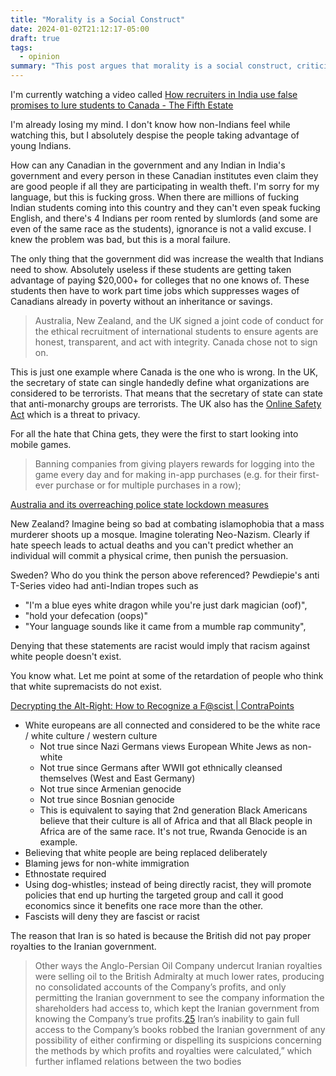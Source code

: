 ```yaml
---
title: "Morality is a Social Construct"
date: 2024-01-02T21:12:17-05:00
draft: true
tags:
  - opinion
summary: "This post argues that morality is a social construct, criticizing the hypocrisy of developed countries that condemn certain practices in other cultures while tolerating similar or worse practices domestically. The author uses examples like the ethical recruitment of international students in Canada, the UK's Online Safety Act, and the normalization of male circumcision in many countries to support this claim. The post also briefly touches on the author's rationale for supporting abortion rights based on property rights."
---
```


I'm currently watching a video called [How recruiters in India use false promises to lure students to Canada - The Fifth Estate](https://youtu.be/dNrXA5m7ROM?si=XbkXg41OjPPCrmq)

I'm already losing my mind. I don't know how non-Indians feel while watching this, but I absolutely despise the people taking advantage of young Indians.

How can any Canadian in the government and any Indian in India's government and every person in these Canadian institutes even claim they are good people if all they are participating in wealth theft. I'm sorry for my language, but this is fucking gross. When there are millions of fucking Indian students coming into this country and they can't even speak fucking English, and there's 4 Indians per room rented by slumlords (and some are even of the same race as the students), ignorance is not a valid excuse. I knew the problem was bad, but this is a moral failure.

The only thing that the government did was increase the wealth that Indians need to show. Absolutely useless if these students are getting taken advantage of paying $20,000+ for colleges that no one knows of. These students then have to work part time jobs which suppresses wages of Canadians already in poverty without an inheritance or savings.

> Australia, New Zealand, and the UK signed a joint code of conduct for the ethical recruitment of international students to ensure agents are honest, transparent, and act with integrity. Canada chose not to sign on.

This is just one example where Canada is the one who is wrong. In the UK, the secretary of state can single handedly define what organizations are considered to be terrorists. That means that the secretary of state can state that anti-monarchy groups are terrorists. The UK also has the [Online Safety Act](https://www.wired.com/story/the-uks-controversial-online-safety-act-is-now-law/) which is a threat to privacy.

For all the hate that China gets, they were the first to start looking into mobile games.

> Banning companies from giving players rewards for logging into the game every day and for making in-app purchases (e.g. for their first-ever purchase or for multiple purchases in a row);

[Australia and its overreaching police state lockdown measures](https://www.reddit.com/r/changemyview/comments/pi55li/comment/hbne015/?utm_source=share&utm_medium=web2x&context=3)

New Zealand? Imagine being so bad at combating islamophobia that a mass murderer shoots up a mosque. Imagine tolerating Neo-Nazism. Clearly if hate speech leads to actual deaths and you can't predict whether an individual will commit a physical crime, then punish the persuasion.

Sweden? Who do you think the person above referenced? Pewdiepie's anti T-Series video had anti-Indian tropes such as

- "I'm a blue eyes white dragon while you're just dark magician (oof)",
- "hold your defecation (oops)"
- "Your language sounds like it came from a mumble rap community",

Denying that these statements are racist would imply that racism against white people doesn't exist.

You know what. Let me point at some of the retardation of people who think that white supremacists do not exist.

[Decrypting the Alt-Right: How to Recognize a F@scist | ContraPoints](https://youtu.be/Sx4BVGPkdzk)

- White europeans are all connected and considered to be the white race / white culture / western culture
  - Not true since Nazi Germans views European White Jews as non-white
  - Not true since Germans after WWII got ethnically cleansed themselves (West and East Germany)
  - Not true since Armenian genocide
  - Not true since Bosnian genocide
  - This is equivalent to saying that 2nd generation Black Americans believe that their culture is all of Africa and that all Black people in Africa are of the same race. It's not true, Rwanda Genocide is an example.
- Believing that white people are being replaced deliberately
- Blaming jews for non-white immigration
- Ethnostate required
- Using dog-whistles; instead of being directly racist, they will promote policies that end up hurting the targeted group and call it good economics since it benefits one race more than the other.
- Fascists will deny they are fascist or racist

The reason that Iran is so hated is because the British did not pay proper royalties to the Iranian government.

> Other ways the Anglo-Persian Oil Company undercut Iranian royalties were selling oil to the British Admiralty at much lower rates, producing no consolidated accounts of the Company’s profits, and only permitting the Iranian government to see the company information the shareholders had access to, which kept the Iranian government from knowing the Company’s true profits.[25](https://www.tandfonline.com/doi/abs/10.1080/00263209508701072) Iran’s inability to gain full access to the Company’s books robbed the Iranian government of any possibility of either confirming or dispelling its suspicions concerning the methods by which profits and royalties were calculated,” which further inflamed relations between the two bodies
